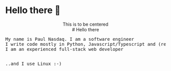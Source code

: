 # Hello there :wave:
<center>This is to be centered</center>
<div align=center>
  # Hello there
</div>
<pre>
My name is Paul Nasdaq. I am a software engineer
I write code mostly in Python, Javascript/Typescript and (recently) Go
I am an experienced full-stack web developer

..and I use Linux :-)
</pre>

<!--
**nasdaqPaul/nasdaqPaul** is a ✨ _special_ ✨ repository because its `README.md` (this file) appears on your GitHub profile.

Here are some ideas to get you started:

- 🔭 I’m currently working on ...
- 🌱 I’m currently learning ...
- 👯 I’m looking to collaborate on ...
- 🤔 I’m looking for help with ...
- 💬 Ask me about ...
- 📫 How to reach me: ...
- 😄 Pronouns: ...
- ⚡ Fun fact: ...
-->
